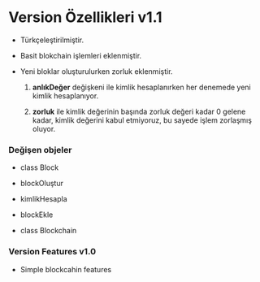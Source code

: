 #  Version Özellikleri v1.1

  

* Türkçeleştirilmiştir.

* Basit blokchain işlemleri eklenmiştir.

* Yeni bloklar oluşturulurken zorluk eklenmiştir.

  1. **anlıkDeğer** değişkeni ile kimlik hesaplanırken her denemede yeni kimlik hesaplanıyor.

  2. **zorluk** ile kimlik değerinin başında zorluk değeri kadar 0 gelene kadar, kimlik değerini kabul etmiyoruz, bu sayede işlem zorlaşmış oluyor.

  

###  Değişen objeler

  

* class Block

* blockOluştur

* kimlikHesapla

* blockEkle

* class Blockchain

  
  

###  Version Features v1.0

  

* Simple blockcahin features
